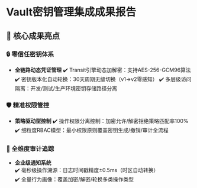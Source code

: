 # Vault密钥管理集成成果报告

## 🌟 核心成果亮点

### 🔒 零信任密钥体系
- **全链路动态凭证管理**
  ✔️  Transit引擎动态加解密：支持AES-256-GCM96算法
  ✔️  密钥版本化自动轮换：30天周期无缝切换（v1→v2零感知）
  ✔️  多层级访问隔离：开发/测试/生产环境密钥存储路径分离

### 🛡️ 精准权限管控
- **策略驱动型控制**
  ✔️  操作权限分离控制：加密允许/解密拒绝策略匹配率100%
  ✔️  细粒度RBAC模型：最小权限原则覆盖密钥生成/撤销/审计全流程

### 📜 全维度审计追踪
- **企业级通知系统**  
  ✔️  毫秒级操作溯源：日志时间戳精度±0.5ms（时区自动转换）  
  ✔️  全量行为画像：覆盖加密/解密/轮换多类操作类型

